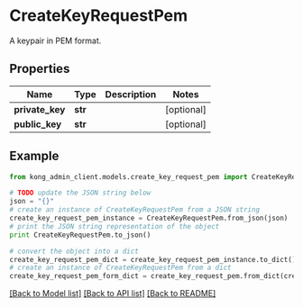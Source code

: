 # CreateKeyRequestPem

A keypair in PEM format. 

## Properties

Name | Type | Description | Notes
------------ | ------------- | ------------- | -------------
**private_key** | **str** |  | [optional] 
**public_key** | **str** |  | [optional] 

## Example

```python
from kong_admin_client.models.create_key_request_pem import CreateKeyRequestPem

# TODO update the JSON string below
json = "{}"
# create an instance of CreateKeyRequestPem from a JSON string
create_key_request_pem_instance = CreateKeyRequestPem.from_json(json)
# print the JSON string representation of the object
print CreateKeyRequestPem.to_json()

# convert the object into a dict
create_key_request_pem_dict = create_key_request_pem_instance.to_dict()
# create an instance of CreateKeyRequestPem from a dict
create_key_request_pem_form_dict = create_key_request_pem.from_dict(create_key_request_pem_dict)
```
[[Back to Model list]](../README.md#documentation-for-models) [[Back to API list]](../README.md#documentation-for-api-endpoints) [[Back to README]](../README.md)


